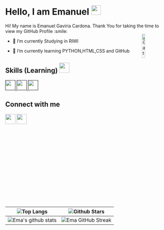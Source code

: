 <h1> Hello, I am Emanuel <img src = "https://raw.githubusercontent.com/MartinHeinz/MartinHeinz/master/wave.gif" width = 30px> </h1>
<p align='center'>
</p>

<div size='20px'> Hi! My name is Emanuel Gaviria Cardona. Thank You for taking the time to view my GitHub Profile :smile: 
</div>

<img width="14%" align="right" alt="Gato" src="https://imgs.search.brave.com/VF1xxg_FjVXyEL0qr6o5PYYJU4WgK48FJU6GFV1zwUA/rs:fit:860:0:0:0/g:ce/aHR0cHM6Ly9pbWdz/LnNlYXJjaC5icmF2/ZS5jb20vMDYtUFVH/eW9KOXZsV1VaNWZS/TGJtNVZyczRsNkRV/c0wwLVpvY1I1ek9J/Yy9yczpmaXQ6NTAw/OjA6MDowL2c6Y2Uv/YUhSMGNITTZMeTlw/YURFdS9jbVZrWW5W/aVlteGxMbTVsL2RD/OXBiV0ZuWlM0eE5E/TXovTmpBNE56a3dM/alUxTlRBdi9jM1Fz/YzIxaGJHd3NOVEEz/L2VEVXdOeTF3WVdR/c05qQXcvZURZd01D/eG1PR1k0WmpndS9h/bkJu"/>

- 🔭 I’m currently Studying in RIWI
  
- 🌱 I’m currently learning PYTHON,HTML,CSS and GitHub

<h2> Skills (Learning) <img src = "https://media2.giphy.com/media/QssGEmpkyEOhBCb7e1/giphy.gif?cid=ecf05e47a0n3gi1bfqntqmob8g9aid1oyj2wr3ds3mg700bl&rid=giphy.gif" width = 32px> </h2>
<a href= > <img width ='32px' src ='https://raw.githubusercontent.com/rahulbanerjee26/githubAboutMeGenerator/main/icons/python.svg'> </a>
<a href= > <img width ='32px' src ='https://raw.githubusercontent.com/rahulbanerjee26/githubAboutMeGenerator/main/icons/css.svg'> </a>
<a href=> <img width ='32px' src ='https://raw.githubusercontent.com/rahulbanerjee26/githubAboutMeGenerator/main/icons/html.svg'> </a>

<h2> Connect with me</h2>
<a href = 'https://www.linkedin.com/in/emanuel-gaviria-aa6b96286/'> <img width = '32px' align= 'center' src="https://raw.githubusercontent.com/rahulbanerjee26/githubAboutMeGenerator/main/icons/linked-in-alt.svg"/></a>
<a href = 'https://github.com/Ema-cr'> <img width = '32px' align= 'center' src="https://raw.githubusercontent.com/rahulbanerjee26/githubAboutMeGenerator/main/icons/github.svg"/></a>
  
<br>
<br>
  <br>
  
| ![Top Langs](https://github-readme-stats.vercel.app/api/top-langs/?username=Ema-cr&theme=tokyonight) | ![Github Stars](https://github-readme-stats.vercel.app/api?username=Ema-cr&show_icons=true&locale=en&count_private=true&hide_rank=true&custom_title=My%20GitHub%20Stats&disable_animations=true&theme=tokyonight) |
| --- | --- |
| ![Ema's github stats](https://github-readme-stats.vercel.app/api?username=Ema-cr&show_icons=true&theme=tokyonight) | ![Ema GitHub Streak](https://github-readme-streak-stats.herokuapp.com/?user=Ema-cr&theme=tokyonight) |


<br>
